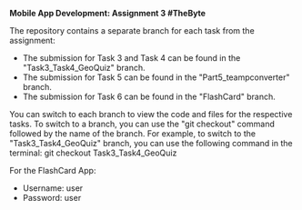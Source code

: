 **Mobile App Development: Assignment 3 #TheByte**

The repository contains a separate branch for each task from the assignment:

- The submission for Task 3 and Task 4 can be found in the "Task3_Task4_GeoQuiz" branch.
- The submission for Task 5 can be found in the "Part5_teampconverter" branch.
- The submission for Task 6 can be found in the "FlashCard" branch.

You can switch to each branch to view the code and files for the respective tasks. To switch to a branch, you can use the "git checkout" command followed by the name of the branch. For example, to switch to the "Task3_Task4_GeoQuiz" branch, you can use the following command in the terminal: git checkout Task3_Task4_GeoQuiz


For the FlashCard App:
- Username: user
- Password: user
